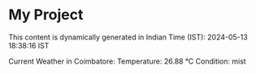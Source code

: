 # My Project

This content is dynamically generated in Indian Time (IST): 2024-05-13 18:38:16 IST


Current Weather in Coimbatore:
Temperature: 26.88 °C
Condition: mist
